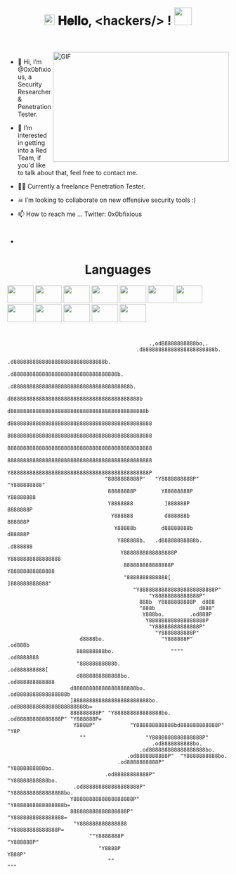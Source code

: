<h1 align="center">
  <a target="_blank">
    <img src="https://github.com/JayantGoel001/JayantGoel001/blob/master/GIF/Earth.gif" width="24px" style="max-width:100%;">
  </a>
  𝐇𝐞𝐥𝐥𝐨, &lt;hackers/&gt; !
  <a target="_blank">
    <img src="https://github.com/JayantGoel001/JayantGoel001/blob/master/GIF/Hi.gif" width="40px" />
  </a>
</h1>

<br/>
<br/>
<a target="_blank">
  <img align="right" height="250" width="400" alt="GIF" src="https://i.pinimg.com/originals/04/60/98/0460982ce322db79ef1b4df8db9c4406.gif">
</a>

- 👋 Hi, I’m @0x0bfixious, a Security Researcher & Penetration Tester.
- 👀 I’m interested in getting into a Red Team, if you'd like to talk about that, feel free to contact me.
- 🏴‍☠️ Currently a freelance Penetration Tester.
- ☠︎︎ I’m looking to collaborate on new offensive security tools :)
- 📫 How to reach me ... Twitter: 0x0bfixious

- #

<h1 align="center">Languages</h1>

  <code><img height="40" width="60" src="https://img.shields.io/badge/C-00599C?style=for-the-badge&logo=c&logoColor=white"></code>
  <code><img height="40" width="60" src="https://img.shields.io/badge/C%23-239120?style=for-the-badge&logo=c-sharp&logoColor=white"></code>
  <code><img height="40" width="60" src="https://img.shields.io/badge/C%2B%2B-00599C?style=for-the-badge&logo=c%2B%2B&logoColor=white"></code>
  <code><img height="40" width="60" src="https://img.shields.io/badge/Rust-black?style=for-the-badge&logo=rust&logoColor=#E57324"></code>
  <code><img height="40" width="60" src="https://img.shields.io/badge/Python-FFD43B?style=for-the-badge&logo=python&logoColor=blue"></code>
  <code><img height="40" width="60" src="https://img.shields.io/badge/PHP-777BB4?style=for-the-badge&logo=php&logoColor=white"></code>
  <code><img height="40" width="60" src="https://img.shields.io/badge/Perl-39457E?style=for-the-badge&logo=perl&logoColor=white"></code>
  <code><img height="40" width="60" src="https://img.shields.io/badge/Ruby-CC342D?style=for-the-badge&logo=ruby&logoColor=white"></code>
  <code><img height="40" width="60" src="https://github.com/yurijserrano/Github-Profile-Readme-Logos/blob/master/programming%20languages/bash.svg"></code>
  <code><img height="40" width="60" src="https://img.shields.io/badge/HTML5-E34F26?style=for-the-badge&logo=html5&logoColor=white"></code>
  <code><img height="40" width="60" src="https://img.shields.io/badge/CSS3-1572B6?style=for-the-badge&logo=css3&logoColor=white"></code>
  <code><img height="40" width="60" src="https://img.shields.io/badge/JavaScript-323330?style=for-the-badge&logo=javascript&logoColor=F7DF1E"></code>

  #
  #
  <p>                                                     
          
                                                 .,od88888888888bo,.
                                             .d88888888888888888888888b.
                                          .d88888888888888888888888888888b.
                                        .d888888888888888888888888888888888b.
                                      .d8888888888888888888888888888888888888b.
                                     d88888888888888888888888888888888888888888b
                                    d8888888888888888888888888888888888888888888b
                                   d888888888888888888888888888888888888888888888
                                   8888888888888888888888888888888888888888888888
                                   8888888888888888888888888888888888888888888888
                                   8888888888888888888888888888888888888888888888
                                   Y88888888888888888888888888888888888888888888P
                                   "8888888888P'   "Y8888888888P"    "Y888888888"
                                    88888888P        Y88888888P        Y88888888
                                    Y8888888          ]888888P          8888888P
                                     Y888888          d888888b          888888P
                                      Y88888b        d88888888b        d88888P
                                       Y888888b.   .d88888888888b.   .d888888
                                        Y8888888888888888P Y8888888888888888
                                         888888888888888P   Y88888888888888
                                         "8888888888888[     ]888888888888"
                                            "Y888888888888888888888888P"
                                                 "Y88888888888888P"
                                              888b  Y8888888888P  d888
                                              "888b              d888"
                                               Y888bo.        .od888P
                                                Y888888888888888888P
                                                 "Y88888888888888P"
                                                   "Y8888888888P"
                           d8888bo.                  "Y888888P"                  .od888b
                          888888888bo.                  """"                  .od8888888
                          "88888888888b.                                   .od888888888[
                          d8888888888888bo.                              .od888888888888
                        d88888888888888888888bo.                     .od8888888888888888b
                        ]888888888888888888888888bo.            .od8888888888888888888888b=
                        888888888P" "Y888888888888888bo.     .od88888888888888P" "Y888888P=
                         Y8888P"           "Y888888888888bd888888888888P"            "Y8P
                           ""                   "Y8888888888888888P"
                                                  .od8888888888bo.
                                              .od888888888888888888bo.
                                          .od8888888888P"  "Y8888888888bo.
                                       .od8888888888P"        "Y8888888888bo.
                                   .od88888888888P"              "Y88888888888bo.
                         .od888888888888888888P"                    "Y8888888888888888bo.
                        Y8888888888888888888P"                         "Y8888888888888888b=
                        888888888888888888P"                            "Y8888888888888888=
                         "Y888888888888888                               "Y88888888888888P=
                              ""Y8888888P                                  "Y888888P"
                                 "Y8888P                                     Y888P"
                                    ""                                        """
  </p>

<!---
0x0bfixious/0x0bfixious is a ✨ special ✨ repository because its `README.md` (this file) appears on your GitHub profile.
You can click the Preview link to take a look at your changes.
--->
